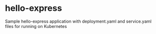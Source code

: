 # hello-express
Sample hello-express application with deployment.yaml and service.yaml files for running on Kubernetes
